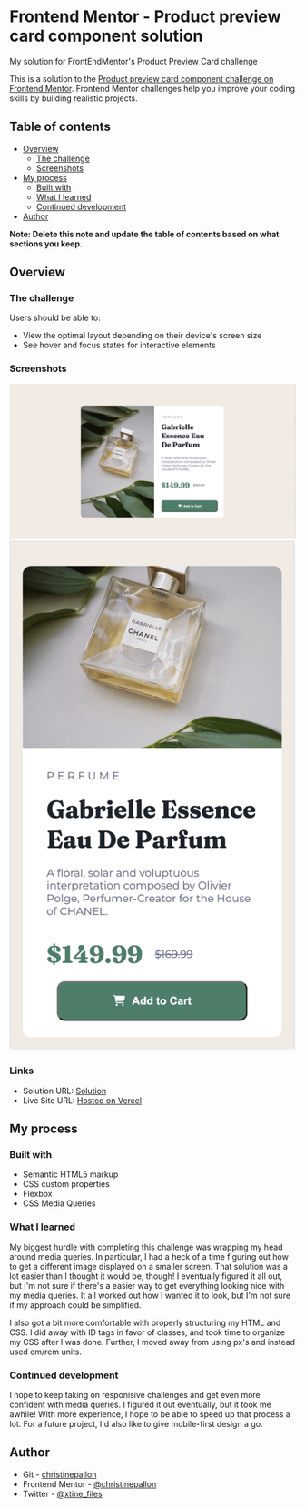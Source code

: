 # Frontend Mentor - Product preview card component solution
My solution for FrontEndMentor's Product Preview Card challenge

This is a solution to the [Product preview card component challenge on Frontend Mentor](https://www.frontendmentor.io/challenges/product-preview-card-component-GO7UmttRfa). Frontend Mentor challenges help you improve your coding skills by building realistic projects. 

## Table of contents

- [Overview](#overview)
  - [The challenge](#the-challenge)
  - [Screenshots](#screenshot)
- [My process](#my-process)
  - [Built with](#built-with)
  - [What I learned](#what-i-learned)
  - [Continued development](#continued-development)
- [Author](#author)

**Note: Delete this note and update the table of contents based on what sections you keep.**

## Overview

### The challenge

Users should be able to:

- View the optimal layout depending on their device's screen size
- See hover and focus states for interactive elements
  
### Screenshots

<p align="center">
  <img src="/resources/desktopss.png" alt="project screenshot desktop" title="Desktop       Screenshot">
  <img src="/resources/mobiless.png" alt="project screenshot mobile" title="Mobile            Screenshot">
</p>

### Links

- Solution URL: [Solution](https://www.frontendmentor.io/solutions/product-preview-card-component-GF1uWwcHCz)
- Live Site URL: [Hosted on Vercel](https://product-preview-card-rust.vercel.app/)

## My process

### Built with

- Semantic HTML5 markup
- CSS custom properties
- Flexbox
- CSS Media Queries

### What I learned

My biggest hurdle with completing this challenge was wrapping my head around media queries. In particular, I had a heck of a time figuring out how to get a different image displayed on a smaller screen. That solution was a lot easier than I thought it would be, though! I eventually figured it all out, but I'm not sure if there's a easier way to get everything looking nice with my media queries. It all worked out how I wanted it to look, but I'm not sure if my approach could be simplified. 

I also got a bit more comfortable with properly structuring my HTML and CSS. I did away with ID tags in favor of classes, and took time to organize my CSS after I was done. Further, I moved away from using px's and instead used em/rem units.

### Continued development

I hope to keep taking on responisive challenges and get even more confident with media queries. I figured it out eventually, but it took me awhile! With more experience, I hope to be able to speed up that process a lot. For a future project, I'd also like to give mobile-first design a go.

## Author

- Git - [christinepallon](https://github.com/christinepallon)
- Frontend Mentor - [@christinepallon](https://www.frontendmentor.io/profile/christinepallon)
- Twitter - [@xtine_files](https://www.twitter.com/xtine_files)
